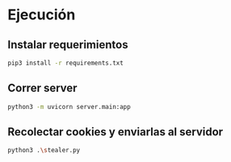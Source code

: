 # Ejecución

## Instalar requerimientos
```bash
pip3 install -r requirements.txt
```

## Correr server
```bash
python3 -m uvicorn server.main:app
```

## Recolectar cookies y enviarlas al servidor
```bash
python3 .\stealer.py
```